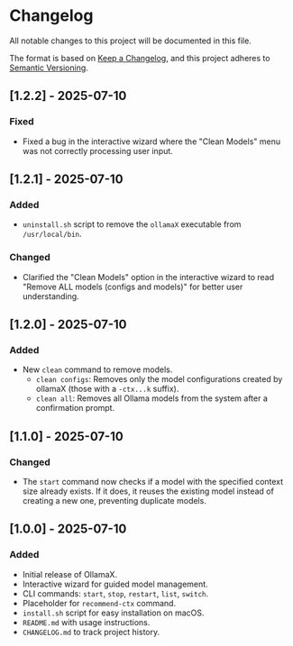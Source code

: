 # Changelog

All notable changes to this project will be documented in this file.

The format is based on [Keep a Changelog](https://keepachangelog.com/en/1.0.0/),
and this project adheres to [Semantic Versioning](https://semver.org/spec/v2.0.0.html).

## [1.2.2] - 2025-07-10

### Fixed

-   Fixed a bug in the interactive wizard where the "Clean Models" menu was not correctly processing user input.

## [1.2.1] - 2025-07-10

### Added

-   `uninstall.sh` script to remove the `ollamaX` executable from `/usr/local/bin`.

### Changed

-   Clarified the "Clean Models" option in the interactive wizard to read "Remove ALL models (configs and models)" for better user understanding.

## [1.2.0] - 2025-07-10

### Added

-   New `clean` command to remove models.
    -   `clean configs`: Removes only the model configurations created by ollamaX (those with a `-ctx...k` suffix).
    -   `clean all`: Removes all Ollama models from the system after a confirmation prompt.

## [1.1.0] - 2025-07-10

### Changed

-   The `start` command now checks if a model with the specified context size already exists. If it does, it reuses the existing model instead of creating a new one, preventing duplicate models.

## [1.0.0] - 2025-07-10

### Added

-   Initial release of OllamaX.
-   Interactive wizard for guided model management.
-   CLI commands: `start`, `stop`, `restart`, `list`, `switch`.
-   Placeholder for `recommend-ctx` command.
-   `install.sh` script for easy installation on macOS.
-   `README.md` with usage instructions.
-   `CHANGELOG.md` to track project history.